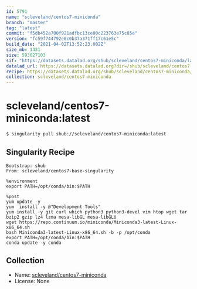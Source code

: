 ```yaml
---
id: 5791
name: "scleveland/centos7-miniconda"
branch: "master"
tag: "latest"
commit: "f5db452a700f921adfbc13ce00c223763e75c85e"
version: "fc59f744792e0c0b37a371ff17c61e5c"
build_date: "2021-04-02T13:52:23.002Z"
size_mb: 1431
size: 593027103
sif: "https://datasets.datalad.org/shub/scleveland/centos7-miniconda/latest/2021-04-02-f5db452a-fc59f744/fc59f744792e0c0b37a371ff17c61e5c.simg"
datalad_url: https://datasets.datalad.org?dir=/shub/scleveland/centos7-miniconda/latest/2021-04-02-f5db452a-fc59f744/
recipe: https://datasets.datalad.org/shub/scleveland/centos7-miniconda/latest/2021-04-02-f5db452a-fc59f744/Singularity
collection: scleveland/centos7-miniconda
---
```


# scleveland/centos7-miniconda:latest

```bash
$ singularity pull shub://scleveland/centos7-miniconda:latest
```

## Singularity Recipe

```singularity
Bootstrap: shub
From: scleveland/centos7-base-singularity

%environment
export PATH=/opt/conda/bin:$PATH

%post
yum update -y
yum  install -y @"Development Tools"
yum install -y git curl which python3 python3-devel vim htop wget tar bzip2 gzip lz4 lzma mesa-libGL mesa-libGLU
wget https://repo.continuum.io/miniconda/Miniconda3-latest-Linux-x86_64.sh
bash Miniconda3-latest-Linux-x86_64.sh -b -p /opt/conda
export PATH=/opt/conda/bin:$PATH
conda update -y conda
```

## Collection

 - Name: [scleveland/centos7-miniconda](https://github.com/scleveland/centos7-miniconda)
 - License: None

